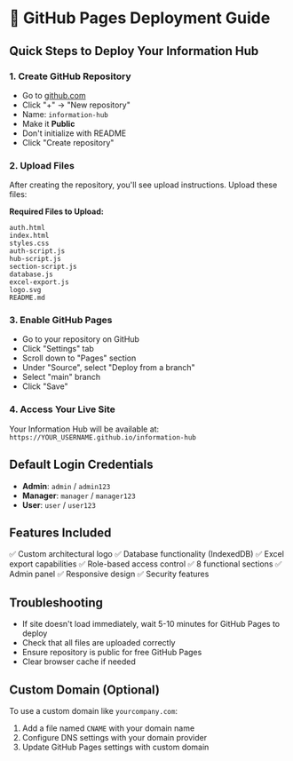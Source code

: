 # 🚀 GitHub Pages Deployment Guide

## Quick Steps to Deploy Your Information Hub

### 1. Create GitHub Repository
- Go to [github.com](https://github.com)
- Click "+" → "New repository"
- Name: `information-hub`
- Make it **Public**
- Don't initialize with README
- Click "Create repository"

### 2. Upload Files
After creating the repository, you'll see upload instructions. Upload these files:

**Required Files to Upload:**
```
auth.html
index.html
styles.css
auth-script.js
hub-script.js
section-script.js
database.js
excel-export.js
logo.svg
README.md
```

### 3. Enable GitHub Pages
- Go to your repository on GitHub
- Click "Settings" tab
- Scroll down to "Pages" section
- Under "Source", select "Deploy from a branch"
- Select "main" branch
- Click "Save"

### 4. Access Your Live Site
Your Information Hub will be available at:
`https://YOUR_USERNAME.github.io/information-hub`

## Default Login Credentials
- **Admin**: `admin` / `admin123`
- **Manager**: `manager` / `manager123`
- **User**: `user` / `user123`

## Features Included
✅ Custom architectural logo
✅ Database functionality (IndexedDB)
✅ Excel export capabilities
✅ Role-based access control
✅ 8 functional sections
✅ Admin panel
✅ Responsive design
✅ Security features

## Troubleshooting
- If site doesn't load immediately, wait 5-10 minutes for GitHub Pages to deploy
- Check that all files are uploaded correctly
- Ensure repository is public for free GitHub Pages
- Clear browser cache if needed

## Custom Domain (Optional)
To use a custom domain like `yourcompany.com`:
1. Add a file named `CNAME` with your domain name
2. Configure DNS settings with your domain provider
3. Update GitHub Pages settings with custom domain

